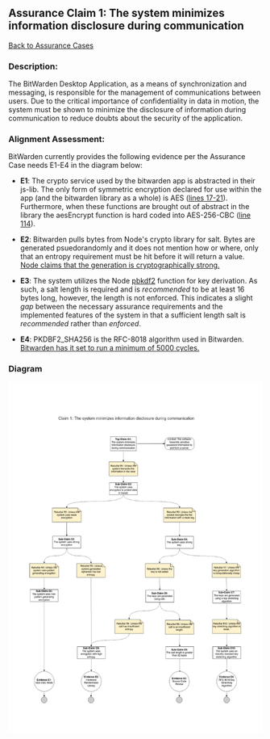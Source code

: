 ## Assurance Claim 1: The system minimizes information disclosure during communication

[Back to Assurance Cases](https://github.com/DoctorEww/software-assurance/blob/main/AssuranceCases.md)

### Description:

The BitWarden Desktop Application, as a means of synchronization and messaging, is responsible for the management of communications between users. Due to the critical importance of confidentiality in data in motion, the system must be shown to minimize the disclosure of information during communication to reduce doubts about the security of the application.

### Alignment Assessment:

BitWarden currently provides the following evidence per the Assurance Case needs E1-E4 in the diagram below:

- **E1**: The crypto service used by the bitwarden app is abstracted in their js-lib. The only form of symmetric encryption declared for use within the app (and the bitwarden library as a whole) is AES ([lines 17-21](https://github.com/bitwarden/jslib/blob/542852a3be13328acac8019a5b358e2608883a43/common/src/abstractions/cryptoFunction.service.ts)). Furthermore, when these functions are brought out of abstract in the library the aesEncrypt function is hard coded into AES-256-CBC ([line 114](https://github.com/bitwarden/jslib/blob/542852a3be13328acac8019a5b358e2608883a43/node/src/services/nodeCryptoFunction.service.ts#L114)).

- **E2**: Bitwarden pulls bytes from Node's crypto library for salt. Bytes are generated psuedorandomly and it does not mention how or where, only that an entropy requirement must be hit before it will return a value. [Node claims that the generation is cryptographically strong.](https://nodejs.org/api/crypto.html#crypto_crypto_randombytes_size_callback)

- **E3**: The system utilizes the Node [pbkdf2](https://nodejs.org/api/crypto.html#crypto_crypto_pbkdf2_password_salt_iterations_keylen_digest_callback) function for key derivation. As such, a salt length is required and is *recommended* to be at least 16 bytes long, however, the length is not enforced. This indicates a slight *gap* between the necessary assurance requirements and the implemented features of the system in that a sufficient length salt is *recommended* rather than *enforced*.

- **E4**: PKDBF2_SHA256 is the RFC-8018 algorithm used in Bitwarden. [Bitwarden has it set to run a minimum of 5000 cycles.](https://github.com/bitwarden/jslib/blob/542852a3be13328acac8019a5b358e2608883a43/common/src/services/crypto.service.ts#L432)

### Diagram
![](https://github.com/DoctorEww/software-assurance/blob/main/AssuranceCase/InfoDisclosure/InfoDisclosureV2.jpg)
